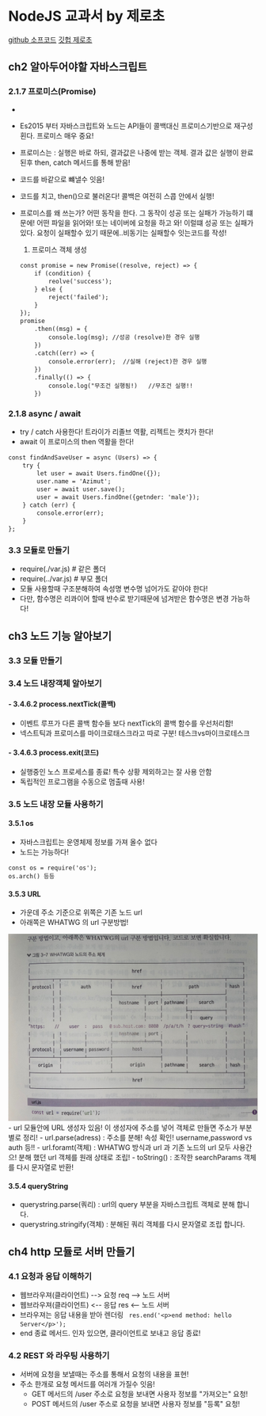 # NodeJS 교과서  by 제로초
[github 소프코드](https://github.com/gilbutITbook/080229)
[깃헙 제로초](https://github.com/zerocho/nodejs-book)

## ch2 알아두어야할 자바스크립트

### 2.1.7 프로미스(Promise)
- 
- Es2015 부터  자바스크립트와 노드는 API들이 콜백대신 프로미스기반으로 재구성 횐다. 프로미스 매우 중요! 
- 프로미스는 : 실행은 바로 하되, 결과값은 나중에 받는 객체. 결과 값은 실행이 완료된후 then, catch 메서드를 통해 받음!
- 코드를 바같으로 뺴낼수 잇음! 
- 코드를 치고, then()으로 불러온다! 콜백은 여전히 스콥 안에서 실행!
- 프로미스를 왜 쓰는가? 어떤 동작을 한다. 그 동작이 성공 또는 실패가 가능하기 떄문에! 어떤 파일을 읽어와! 또는 네이버에 요청을 하고 와! 이럴떄 성공 또는 실패가 있다. 요청이 실패할수 있기 때문에..비동기는 실패할수 잇는코드를 작성! 


    1) 프로미스 객체 생성
    ```
    const promise = new Promise((resolve, reject) => {
        if (condition) {
            reolve('success');
        } else {
            reject('failed');
        } 
    });
    promise
        .then((msg) = {
            console.log(msg); //성공 (resolve)한 경우 실행
        })
        .catch((err) => {
            console.error(err);  //실해 (reject)한 경우 실행
        })
        .finally(() => {
            console.log("무조건 실행됨!)   //무조건 실행!!
        })
    ```
### 2.1.8 async / await 
- try / catch 사용한다! 트라이가 리졸브 역활, 리젝트는 캣치가 한다!
- await 이 프로미스의 then 역활을 한다!
```
const findAndSaveUser = async (Users) => {
    try {
        let user = await Users.findOne({});
        user.name = 'Azimut';
        user = await user.save();
        user = await Users.findOne({getnder: 'male'});
    } catch (err) {
        console.error(err);
    }
};
```

### 3.3 모듈로 만들기
- require(./var.js)   # 같은 폴더
- require(../var.js)  # 부모 폴더  
- 모듈 사용할때 구조분해하여  속성명 변수명 넘어가도 같아야 한다!
- 다만, 함수명은 리콰이어 할때 뱐수로 받기때문에 넘겨받은 함수명은 변경 가능하다!

## ch3 노드 기능 알아보기
### 3.3 모듈 만들기
### 3.4 노드 내장객체 알아보기

#### - 3.4.6.2 process.nextTick(콜백)
- 이벤트 루프가 다른 콜백 함수들 보다 nextTick의 콜백 함수를 우선처리함!
- 넥스트틱과 프로미스를 마이크로태스크라고 따로 구분! 테스크vs마이크로테스크

#### - 3.4.6.3 process.exit(코드)
- 실행중인 노스 프로세스를 종료! 특수 상황 제외하고는 잘 사용 안함
- 독립적인 프로그램을 수동으로 멈출때 사용!


### 3.5 노드 내장 모듈 사용하기
#### 3.5.1 os
-  자바스크립트는 운영체제 정보를 가져 올수 없다
- 노드는 가능하다! 
```
const os = require('os');
os.arch() 등등
```

#### 3.5.3 URL   <searchParams vs queryString>
- 가운데 주소 기준으로 위쪽은 기존 노드 url
- 아래쪽은 WHATWG 의 url 구분방법!
<img src="./img_md//WHATWG_ADRESS.jpeg">
- url 모듈안에 URL 생성자 있음! 이 생성자에 주소를 넣어 객체로 만들면 주소가 부분별로 정리!
- url.parse(adress) : 주소를 분해! 속성 확인! username,password vs auth 등!!
- url.foramt(객체) : WHATWG 방식과 url 과 기존 노드의 url 모두 사용간으! 분해 했던 url 객체를 원래 상태로 조립! 
- toString() : 조작한 searchParams 객체를 다시 문자열로 반환!

#### 3.5.4 queryString
- querystring.parse(쿼리) : url의 query 부분을 자바스크립트 객체로 분해 합니다.
- querystring.stringify(객체) : 분해된 쿼리 객체를 다시 문자열로 조립 합니다.


## ch4  http 모듈로 서버 만들기

### 4.1 요청과 응답 이해하기
- 웹브라우져(클라이언트)  --> 요청 req --> 노드 서버
- 웹브라우져(클라이언트)  <-- 응답 res <-- 노드 서버
- 브라우져는 응답 내용을 받아 렌더링
` res.end('<p>end method: hello Server</p>');` 
-  end 종료 메서드.  인자 있으면, 클라이언트로 보내고 응답 종료!

### 4.2 REST 와 라우팅 사용하기
- 서버에 요청을 보낼때는 주소를 통해서 요청의 내용을 표현!
- 주소 한개로 요청 메서드를 여러개 가질수 잇음!
    - GET 메서드의 /user 주소로 요청을 보내면 사용자 정보를 "가져오는" 요청!
    - POST 메서드의 /user 주소로 요청을 보내면 사용자 정보를 "등록" 요청!   